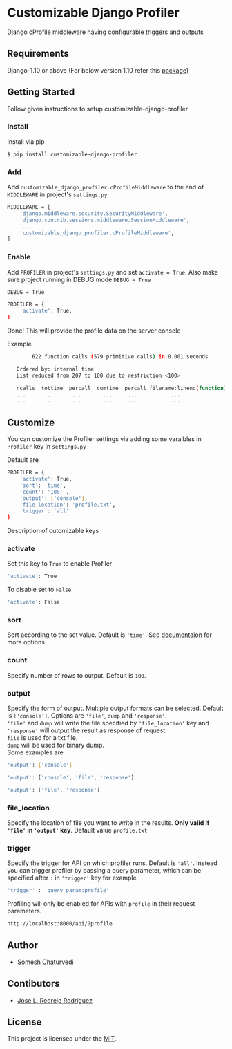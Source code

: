 # Customizable Django Profiler

Django cProfile middleware having configurable triggers and outputs

## Requirements

Django-1.10 or above (For below version 1.10 refer this [package](https://github.com/lavi06/django-profile-middleware))

## Getting Started

Follow given instructions to setup customizable-django-profiler

### Install

Install via pip

```bash
$ pip install customizable-django-profiler
```

### Add
Add `customizable_django_profiler.cProfileMiddleware` to the end of `MIDDLEWARE` in project's `settings.py`

```bash
MIDDLEWARE = [
    'django.middleware.security.SecurityMiddleware',
    'django.contrib.sessions.middleware.SessionMiddleware',
    ....
    'customizable_django_profiler.cProfileMiddleware',
]
```
### Enable
Add `PROFILER` in project's `settings.py` and set `activate = True`.
Also make sure project running in DEBUG mode `DEBUG = True`

```bash
DEBUG = True

PROFILER = {
    'activate': True,
}

```
Done!
This will provide the profile data on the server console

Example

```bash
        622 function calls (579 primitive calls) in 0.001 seconds

   Ordered by: internal time
   List reduced from 207 to 100 due to restriction <100>

   ncalls  tottime  percall  cumtime  percall filename:lineno(function)
   ...      ...      ...       ...     ...           ...
   ...      ...      ...       ...     ...           ...

   ```

## Customize

You can customize the Profiler settings via adding some varaibles in `Profiler` key in `settings.py`

Default are

```bash
PROFILER = {
    'activate': True,
    'sort': 'time',
    'count': '100' ,
    'output': ['console'],             
    'file_location': 'profile.txt',
    'trigger': 'all'
}
```
Description of cutomizable keys
### activate
Set this key to `True` to enable Profiler

```bash
'activate': True
```
To disable set to `False`
```bash
'activate': False
```

### sort
Sort according to the set value. Default is `'time'`.
See [documentaion](http://docs.python.org/2/library/profile.html#pstats.Stats.sort_stats) for more options

### count
Specify number of rows to output. Default is `100`.

### output
Specify the form of output. Multiple output formats can be selected. Default is `['console']`. Options are `'file'`, `dump` and `'response'`.  
`'file'` and `dump` will write the file specified by `'file_location'` key and `'response'` will output the result as response of request.  
`file` is used for a txt file.  
`dump` will be used for binary dump.  
Some examples are

```bash
'output': ['console']
```
```bash
'output': ['console', 'file', 'response']
```
```bash
'output': ['file', 'response']
```

### file_location
Specify the location of file you want to write in the results. **Only valid if `'file'` in `'output'` key**. Default value `profile.txt`

### trigger
Specify the trigger for API on which profiler runs. Default is `'all'`. Instead you can trigger profiler by passing a query parameter, which can be specified after `:` in `'trigger'` key for example

```bash
'trigger' : 'query_param:profile'
```

Profiling will only be enabled for APIs with `profile` in their request parameters.

```bash
http://localhost:8000/api/?profile
```

## Author

* [Somesh Chaturvedi](https://github.com/someshchaturvedi)

## Contibutors

* [José L. Redrejo Rodríguez](https://github.com/jredrejo)

## License

This project is licensed under the [MIT](LICENSE.md).
